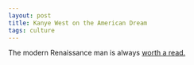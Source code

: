 ```yaml
---
layout: post
title: Kanye West on the American Dream
tags: culture
---
```


The modern Renaissance man is always [worth a read.](http://www.papermag.com/2015/04/kanye_west.php)